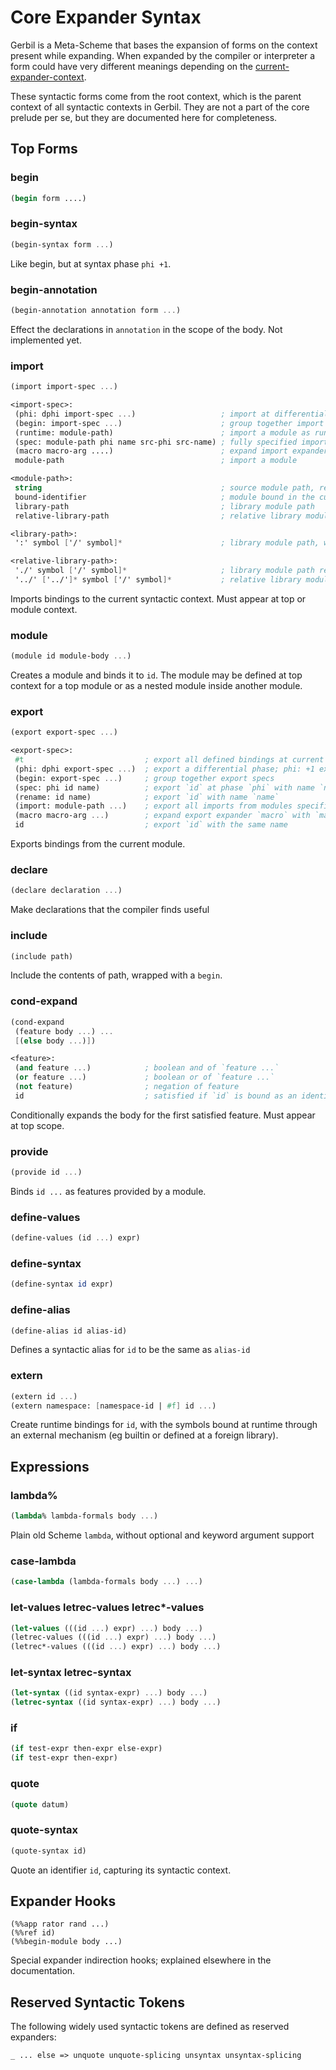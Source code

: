 # Core Expander Syntax

Gerbil is a Meta-Scheme that bases the expansion of forms on the
context present while expanding.
When expanded by the compiler or interpreter a form could have very
different meanings depending on the
[current-expander-context](/reference/gerbil/expander/#current-expander-context).


These syntactic forms come from the root context, which is the parent context
of all syntactic contexts in Gerbil. They are not a part of the core prelude
per se, but they are documented here for completeness.

## Top Forms
### begin
``` scheme
(begin form ....)
```

### begin-syntax
``` scheme
(begin-syntax form ...)
```
Like begin, but at syntax phase `phi +1`.

### begin-annotation
``` scheme
(begin-annotation annotation form ...)
```

Effect the declarations in `annotation` in the scope of the body.
Not implemented yet.

### import
``` scheme
(import import-spec ...)

<import-spec>:
 (phi: dphi import-spec ...)                   ; import at differential phase; phi: +1 imports for syntax
 (begin: import-spec ...)                      ; group together import specs
 (runtime: module-path)                        ; import a module as runtime dependency (no bindings)
 (spec: module-path phi name src-phi src-name) ; fully specified import
 (macro macro-arg ....)                        ; expand import expander `macro` with `macro-arg ...`
 module-path                                   ; import a module

<module-path>:
 string                                        ; source module path, relative to the current source
 bound-identifier                              ; module bound in the current context
 library-path                                  ; library module path
 relative-library-path                         ; relative library module path

<library-path>:
 ':' symbol ['/' symbol]*                      ; library module path, with `/` as file system separator

<relative-library-path>:
 './' symbol ['/' symbol]*                     ; library module path relative to the current library module
 '../' ['../']* symbol ['/' symbol]*           ; relative library module path with package traversal
```

Imports bindings to the current syntactic context. Must appear at top or module context.

### module
``` scheme
(module id module-body ...)
```

Creates a module and binds it to `id`. The module may be defined at top context for
a top module or as a nested module inside another module.

### export
``` scheme
(export export-spec ...)

<export-spec>:
 #t                           ; export all defined bindings at current phi
 (phi: dphi export-spec ...)  ; export a differential phase; phi: +1 exports for syntax
 (begin: export-spec ...)     ; group together export specs
 (spec: phi id name)          ; export `id` at phase `phi` with name `name
 (rename: id name)            ; export `id` with name `name`
 (import: module-path ...)    ; export all imports from modules specified by `module-path ...`
 (macro macro-arg ...)        ; expand export expander `macro` with `macro-arg ...`
 id                           ; export `id` with the same name
```

Exports bindings from the current module.

### declare
``` scheme
(declare declaration ...)
```

Make declarations that the compiler finds useful

### include
``` scheme
(include path)
```

Include the contents of path, wrapped with a `begin`.

### cond-expand
``` scheme
(cond-expand
 (feature body ...) ...
 [(else body ...)])

<feature>:
 (and feature ...)            ; boolean and of `feature ...`
 (or feature ...)             ; boolean or of `feature ...`
 (not feature)                ; negation of feature
 id                           ; satisfied if `id` is bound as an identifier
```

Conditionally expands the body for the first satisfied feature. Must appear at top scope.

### provide
``` scheme
(provide id ...)
```

Binds `id ...` as features provided by a module.

### define-values
``` scheme
(define-values (id ...) expr)
```

### define-syntax
``` scheme
(define-syntax id expr)
```

### define-alias
``` scheme
(define-alias id alias-id)
```

Defines a syntactic alias for `id` to be the same as `alias-id`

### extern
``` scheme
(extern id ...)
(extern namespace: [namespace-id | #f] id ...)
```

Create runtime bindings for `id`, with the symbols bound at runtime through an
external mechanism (eg builtin or defined at a foreign library).

## Expressions
### lambda%
``` scheme
(lambda% lambda-formals body ...)
```

Plain old Scheme `lambda`, without optional and keyword argument support

### case-lambda
``` scheme
(case-lambda (lambda-formals body ...) ...)
```

### let-values letrec-values letrec\*-values
``` scheme
(let-values (((id ...) expr) ...) body ...)
(letrec-values (((id ...) expr) ...) body ...)
(letrec*-values (((id ...) expr) ...) body ...)
```

### let-syntax letrec-syntax
``` scheme
(let-syntax ((id syntax-expr) ...) body ...)
(letrec-syntax ((id syntax-expr) ...) body ...)
```

### if
``` scheme
(if test-expr then-expr else-expr)
(if test-expr then-expr)
```

### quote
``` scheme
(quote datum)
```

### quote-syntax
``` scheme
(quote-syntax id)
```

Quote an identifier `id`, capturing its syntactic context.

## Expander Hooks
```
(%%app rator rand ...)
(%%ref id)
(%%begin-module body ...)
```
Special expander indirection hooks; explained elsewhere in the documentation.

## Reserved Syntactic Tokens
The following widely used syntactic tokens are defined as reserved expanders:
```
_ ... else => unquote unquote-splicing unsyntax unsyntax-splicing
```

